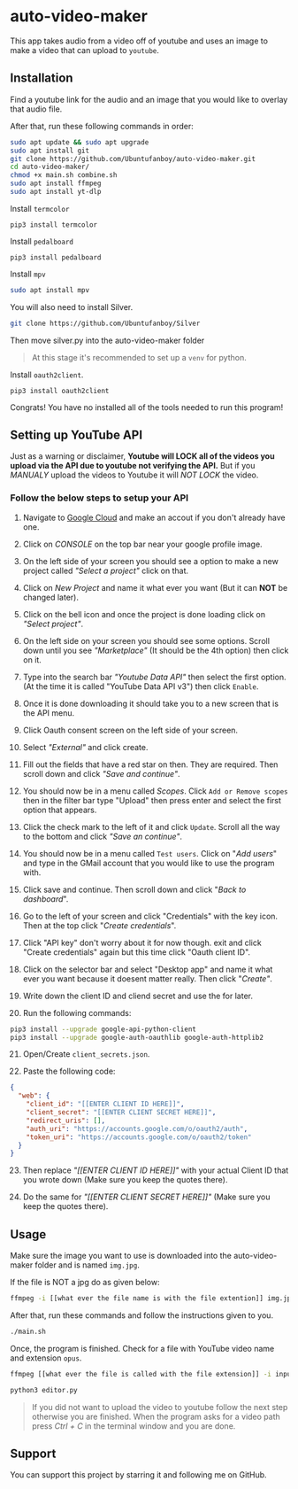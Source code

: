 # auto-video-maker

This app takes audio from a video off of youtube and uses an image to make a video that can upload to `youtube`.

## Installation

Find a youtube link for the audio and an image that you would like to overlay that audio file.

After that, run these following commands in order:

```bash
sudo apt update && sudo apt upgrade
sudo apt install git
git clone https://github.com/Ubuntufanboy/auto-video-maker.git
cd auto-video-maker/
chmod +x main.sh combine.sh
sudo apt install ffmpeg
sudo apt install yt-dlp
```

Install `termcolor`

```python3
pip3 install termcolor
```

Install `pedalboard`

```python3
pip3 install pedalboard
```

Install `mpv`
```bash
sudo apt install mpv
```

You will also need to install Silver.
```bash
git clone https://github.com/Ubuntufanboy/Silver
```
Then move silver.py into the auto-video-maker folder


> At this stage it's recommended to set up a `venv` for python.

Install `oauth2client`.

```python3
pip3 install oauth2client
```

Congrats! You have no installed all of the tools needed to run this program!


## Setting up YouTube API

Just as a warning or disclaimer, **Youtube will LOCK all of the videos you upload via the API due to youtube not verifying the API.** But if you *MANUALY* upload the videos to Youtube it will *NOT LOCK* the video.

### Follow the below steps to setup your API

1. Navigate to [Google Cloud](https://cloud.google.com/) and make an accout if you don't already have one.

2. Click on *CONSOLE* on the top bar near your google profile image.

3. On the left side of your screen you should see a option to make a new project called *"Select a project"* click on that.

4. Click on *New Project* and name it what ever you want (But it can **NOT** be changed later).

5. Click on the bell icon and once the project is done loading click on *"Select project"*.

6. On the left side on your screen you should see some options. Scroll down until you see *"Marketplace"* (It should be the 4th option) then click on it.

7. Type into the search bar *"Youtube Data API"* then select the first option. (At the time it is called "YouTube Data API v3") then click `Enable`.

8. Once it is done downloading it should take you to a new screen that is the API menu.

9. Click Oauth consent screen on the left side of your screen.

10. Select *"External"* and click create.

11. Fill out the fields that have a red star on then. They are required. Then scroll down and click *"Save and continue"*.

12. You should now be in a menu called *Scopes*. Click `Add or Remove scopes` then in the filter bar type "Upload" then press enter and select the first option that appears.

13. Click the check mark to the left of it and click `Update`. Scroll all the way to the bottom and click *"Save an continue"*.

14. You should now be in a menu called `Test users`. Click on "*Add users*" and type in the GMail account that you would like to use the program with.

15. Click save and continue. Then scroll down and click "*Back to dashboard*".

16. Go to the left of your screen and click "Credentials" with the key icon. Then at the top click "*Create credentials*".

17. Click "API key" don't worry about it for now though. exit and click "Create credentials" again but this time click "Oauth client ID".

18. Click on the selector bar and select "Desktop app" and name it what ever you want because it doesent matter really. Then click "*Create"*.

19. Write down the client ID and cliend secret and use the for later.

20. Run the following commands:
```bash
pip3 install --upgrade google-api-python-client
pip3 install --upgrade google-auth-oauthlib google-auth-httplib2
```

21. Open/Create `client_secrets.json`.

22. Paste the following code:

```json
{
  "web": {
    "client_id": "[[ENTER CLIENT ID HERE]]",
    "client_secret": "[[ENTER CLIENT SECRET HERE]]",
    "redirect_uris": [],
    "auth_uri": "https://accounts.google.com/o/oauth2/auth",
    "token_uri": "https://accounts.google.com/o/oauth2/token"
  }
}
```

23. Then replace *"[[ENTER CLIENT ID HERE]]"* with your actual Client ID that you wrote down (Make sure you keep the quotes there).

24. Do the same for *"[[ENTER CLIENT SECRET HERE]]"* (Make sure you keep the quotes there).


## Usage

Make sure the image you want to use is downloaded into the auto-video-maker folder and is named ``img.jpg``.


If the file is NOT a jpg do as given below:

```bash
ffmpeg -i [[what ever the file name is with the file extention]] img.jpg
```

After that, run these commands and follow the instructions given to you.

```bash
./main.sh
```

Once, the program is finished. Check for a file with YouTube video name and extension `opus`.

```bash
ffmpeg [[what ever the file is called with the file extension]] -i input.mp3
```

```bash
python3 editor.py
```

> If you did not want to upload the video to youtube follow the next step otherwise you are finished. When the program asks for a video path press *Ctrl + C* in the terminal window and you are done.

## Support

You can support this project by starring it and following me on GitHub.
